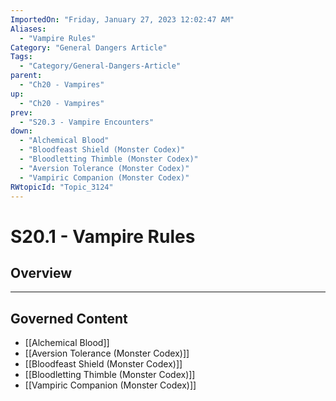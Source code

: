 ```yaml
---
ImportedOn: "Friday, January 27, 2023 12:02:47 AM"
Aliases:
  - "Vampire Rules"
Category: "General Dangers Article"
Tags:
  - "Category/General-Dangers-Article"
parent:
  - "Ch20 - Vampires"
up:
  - "Ch20 - Vampires"
prev:
  - "S20.3 - Vampire Encounters"
down:
  - "Alchemical Blood"
  - "Bloodfeast Shield (Monster Codex)"
  - "Bloodletting Thimble (Monster Codex)"
  - "Aversion Tolerance (Monster Codex)"
  - "Vampiric Companion (Monster Codex)"
RWtopicId: "Topic_3124"
---
```

# S20.1 - Vampire Rules
## Overview
---
## Governed Content
- [[Alchemical Blood]]
- [[Aversion Tolerance (Monster Codex)]]
- [[Bloodfeast Shield (Monster Codex)]]
- [[Bloodletting Thimble (Monster Codex)]]
- [[Vampiric Companion (Monster Codex)]]

